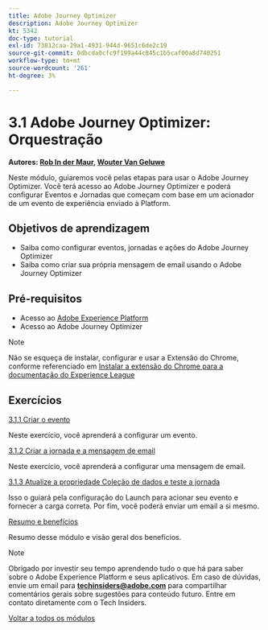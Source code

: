 ```yaml
---
title: Adobe Journey Optimizer
description: Adobe Journey Optimizer
kt: 5342
doc-type: tutorial
exl-id: 73812caa-29a1-4931-944d-9651c6de2c19
source-git-commit: 0dbcda0cfc9f199a44c845c1b5caf00a8d740251
workflow-type: tm+mt
source-wordcount: '261'
ht-degree: 3%

---
```


# 3.1 Adobe Journey Optimizer: Orquestração

**Autores: [Rob In der Maur](https://www.linkedin.com/in/ridmaur/), [Wouter Van Geluwe](https://www.linkedin.com/in/woutervangeluwe/)**

Neste módulo, guiaremos você pelas etapas para usar o Adobe Journey Optimizer. Você terá acesso ao Adobe Journey Optimizer e poderá configurar Eventos e Jornadas que começam com base em um acionador de um evento de experiência enviado à Platform.

## Objetivos de aprendizagem

- Saiba como configurar eventos, jornadas e ações do Adobe Journey Optimizer
- Saiba como criar sua própria mensagem de email usando o Adobe Journey Optimizer

## Pré-requisitos

- Acesso ao [Adobe Experience Platform](https://experience.adobe.com/platform)
- Acesso ao Adobe Journey Optimizer

>[!NOTE]
>
>Não se esqueça de instalar, configurar e usar a Extensão do Chrome, conforme referenciado em [Instalar a extensão do Chrome para a documentação do Experience League](../../gettingstarted/gettingstarted/ex1.md)

## Exercícios

[3.1.1 Criar o evento](./ex1.md)

Neste exercício, você aprenderá a configurar um evento.

[3.1.2 Criar a jornada e a mensagem de email](./ex2.md)

Neste exercício, você aprenderá a configurar uma mensagem de email.

[3.1.3 Atualize a propriedade Coleção de dados e teste a jornada](./ex3.md)

Isso o guiará pela configuração do Launch para acionar seu evento e fornecer a carga correta. Por fim, você poderá enviar um email a si mesmo.

[Resumo e benefícios](./summary.md)

Resumo desse módulo e visão geral dos benefícios.

>[!NOTE]
>
>Obrigado por investir seu tempo aprendendo tudo o que há para saber sobre o Adobe Experience Platform e seus aplicativos. Em caso de dúvidas, envie um email para **techinsiders@adobe.com** para compartilhar comentários gerais sobre sugestões para conteúdo futuro. Entre em contato diretamente com o Tech Insiders.

[Voltar a todos os módulos](../../../overview.md)
